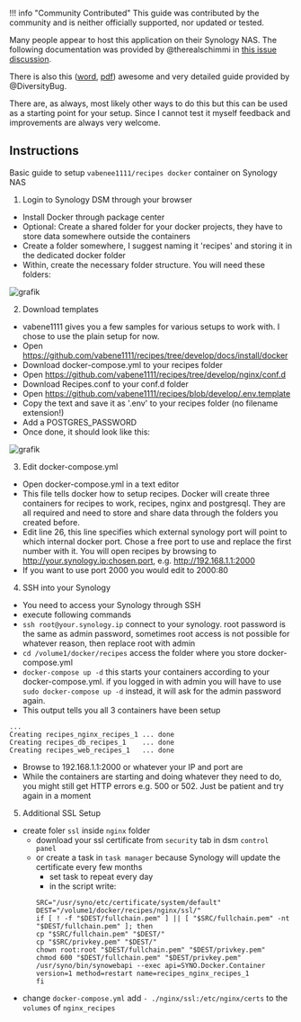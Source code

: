 !!! info "Community Contributed"
    This guide was contributed by the community and is neither officially supported, nor updated or tested.

Many people appear to host this application on their Synology NAS. The following documentation was provided by 
@therealschimmi in [this issue discussion](https://github.com/vabene1111/recipes/issues/98#issuecomment-643062907).

There is also this 
([word](https://github.com/vabene1111/recipes/files/6708738/Tandoor.on.a.Synology.Disk.Station.docx),
[pdf](https://github.com/vabene1111/recipes/files/6901601/Tandoor.on.a.Synology.Disk.Station.pdf)) awesome and 
very detailed guide provided by @DiversityBug.

There are, as always, most likely other ways to do this but this can be used as a starting point for your 
setup. Since I cannot test it myself feedback and improvements are always very welcome.

## Instructions

Basic guide to setup `vabenee1111/recipes docker` container on Synology NAS

1. Login to Synology DSM through your browser

- Install Docker through package center
- Optional: Create a shared folder for your docker projects, they have to store data somewhere outside the containers
- Create a folder somewhere, I suggest naming it 'recipes' and storing it in the dedicated docker folder
- Within, create the necessary folder structure. You will need these folders:

![grafik](https://user-images.githubusercontent.com/66269214/84472395-63042580-ac87-11ea-8779-37555210e47a.png)

2. Download templates
- vabene1111 gives you a few samples for various setups to work with. I chose to use the plain setup for now.
- Open https://github.com/vabene1111/recipes/tree/develop/docs/install/docker
- Download docker-compose.yml to your recipes folder 
- Open https://github.com/vabene1111/recipes/tree/develop/nginx/conf.d
- Download Recipes.conf to your conf.d folder 
- Open https://github.com/vabene1111/recipes/blob/develop/.env.template
- Copy the text and save it as '.env' to your recipes folder (no filename extension!)
- Add a POSTGRES_PASSWORD
- Once done, it should look like this:

![grafik](https://user-images.githubusercontent.com/66269214/84471828-75319400-ac86-11ea-97e1-42bcb166720e.png)

3. Edit docker-compose.yml
- Open docker-compose.yml in a text editor
- This file tells docker how to setup recipes. Docker will create three containers for recipes to work, recipes, nginx and postgresql. They are all required and need to store and share data through the folders you created before.
- Edit line 26, this line specifies which external synology port will point to which internal docker port. Chose a free port to use and replace the first number with it. You will open recipes by browsing to http://your.synology.ip:chosen.port, e.g. http://192.168.1.1:2000
- If you want to use port 2000 you would edit to 2000:80
	
4. SSH into your Synology
- You need to access your Synology through SSH 
- execute following commands
- `ssh root@your.synology.ip`	connect to your synology. root password is the same as admin password, sometimes root access is not possible for whatever reason, then replace root with admin
- `cd /volume1/docker/recipes` 	access the folder where you store docker-compose.yml
- `docker-compose up -d`		this starts your containers according to your docker-compose.yml. if you logged in with admin you will have to use  `sudo docker-compose up -d` instead, it will ask for the admin password again. 
- This output tells you all 3 containers have been setup
```
...
Creating recipes_nginx_recipes_1 ... done
Creating recipes_db_recipes_1    ... done
Creating recipes_web_recipes_1   ... done
```
- Browse to 192.168.1.1:2000 or whatever your IP and port are
- While the containers are starting and doing whatever they need to do, you might still get HTTP errors e.g. 500 or 502. Just be patient and try again in a moment

5. Additional SSL Setup
- create foler `ssl` inside `nginx` folder
	- download your ssl certificate from `security` tab in dsm `control panel`
	- or create a task in `task manager` because Synology will update the certificate every few months
		- set task to repeat every day
		- in the script write:
		```
		SRC="/usr/syno/etc/certificate/system/default"
		DEST="/volume1/docker/recipes/nginx/ssl/"
		if [ ! -f "$DEST/fullchain.pem" ] || [ "$SRC/fullchain.pem" -nt "$DEST/fullchain.pem" ]; then
 		cp "$SRC/fullchain.pem" "$DEST/"
  		cp "$SRC/privkey.pem" "$DEST/"
  		chown root:root "$DEST/fullchain.pem" "$DEST/privkey.pem"
  		chmod 600 "$DEST/fullchain.pem" "$DEST/privkey.pem"
  		/usr/syno/bin/synowebapi --exec api=SYNO.Docker.Container version=1 method=restart name=recipes_nginx_recipes_1
		fi
		```
- change `docker-compose.yml`
  add `- ./nginx/ssl:/etc/nginx/certs` to the `volumes` of `nginx_recipes`
	
